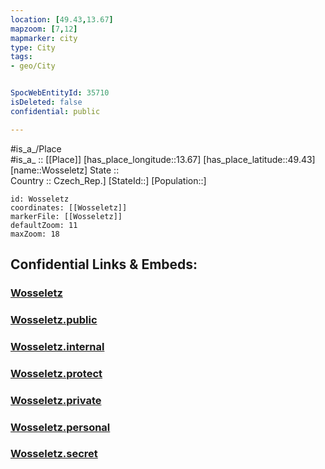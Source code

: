 ```yaml
---
location: [49.43,13.67] 
mapzoom: [7,12] 
mapmarker: city 
type: City
tags:
- geo/City


SpocWebEntityId: 35710
isDeleted: false
confidential: public

---
```

#is_a_/Place  
#is_a_ :: [[Place]] 
[has_place_longitude::13.67] 
[has_place_latitude::49.43] 
[name::Wosseletz] 
State ::  
Country :: Czech_Rep.] 
[StateId::] 
[Population::] 



```leaflet
id: Wosseletz
coordinates: [[Wosseletz]] 
markerFile: [[Wosseletz]] 
defaultZoom: 11 
maxZoom: 18
```


## Confidential Links & Embeds: 

### [Wosseletz](/_Standards/Earth/Continent/Europe/Europe~Central/Czech_Republic/regions~Czech_Republic/Plzeňský/City/Wosseletz.md) 

### [Wosseletz.public](/_public/Earth/Continent/Europe/Europe~Central/Czech_Republic/regions~Czech_Republic/Plzeňský/City/Wosseletz.public.md) 

### [Wosseletz.internal](/_internal/Earth/Continent/Europe/Europe~Central/Czech_Republic/regions~Czech_Republic/Plzeňský/City/Wosseletz.internal.md) 

### [Wosseletz.protect](/_protect/Earth/Continent/Europe/Europe~Central/Czech_Republic/regions~Czech_Republic/Plzeňský/City/Wosseletz.protect.md) 

### [Wosseletz.private](/_private/Earth/Continent/Europe/Europe~Central/Czech_Republic/regions~Czech_Republic/Plzeňský/City/Wosseletz.private.md) 

### [Wosseletz.personal](/_personal/Earth/Continent/Europe/Europe~Central/Czech_Republic/regions~Czech_Republic/Plzeňský/City/Wosseletz.personal.md) 

### [Wosseletz.secret](/_secret/Earth/Continent/Europe/Europe~Central/Czech_Republic/regions~Czech_Republic/Plzeňský/City/Wosseletz.secret.md)

